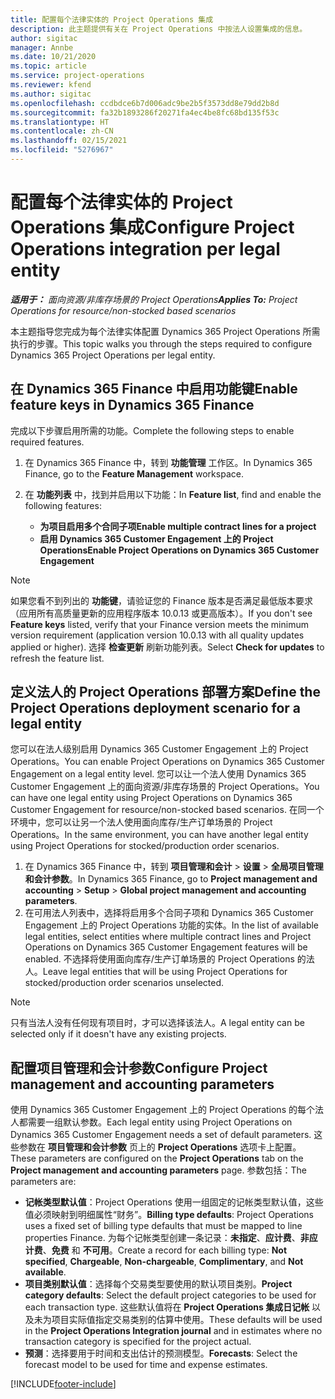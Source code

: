 ```yaml
---
title: 配置每个法律实体的 Project Operations 集成
description: 此主题提供有关在 Project Operations 中按法人设置集成的信息。
author: sigitac
manager: Annbe
ms.date: 10/21/2020
ms.topic: article
ms.service: project-operations
ms.reviewer: kfend
ms.author: sigitac
ms.openlocfilehash: ccdbdce6b7d006adc9be2b5f3573dd8e79dd2b8d
ms.sourcegitcommit: fa32b1893286f20271fa4ec4be8fc68bd135f53c
ms.translationtype: HT
ms.contentlocale: zh-CN
ms.lasthandoff: 02/15/2021
ms.locfileid: "5276967"
---
```

# <a name="configure-project-operations-integration-per-legal-entity"></a><span data-ttu-id="c3f74-103">配置每个法律实体的 Project Operations 集成</span><span class="sxs-lookup"><span data-stu-id="c3f74-103">Configure Project Operations integration per legal entity</span></span> 

<span data-ttu-id="c3f74-104">_**适用于：** 面向资源/非库存场景的 Project Operations_</span><span class="sxs-lookup"><span data-stu-id="c3f74-104">_**Applies To:** Project Operations for resource/non-stocked based scenarios_</span></span>

<span data-ttu-id="c3f74-105">本主题指导您完成为每个法律实体配置 Dynamics 365 Project Operations 所需执行的步骤。</span><span class="sxs-lookup"><span data-stu-id="c3f74-105">This topic walks you through the steps required to configure Dynamics 365 Project Operations per legal entity.</span></span>

## <a name="enable-feature-keys-in-dynamics-365-finance"></a><span data-ttu-id="c3f74-106">在 Dynamics 365 Finance 中启用功能键</span><span class="sxs-lookup"><span data-stu-id="c3f74-106">Enable feature keys in Dynamics 365 Finance</span></span>

<span data-ttu-id="c3f74-107">完成以下步骤启用所需的功能。</span><span class="sxs-lookup"><span data-stu-id="c3f74-107">Complete the following steps to enable required features.</span></span>

1. <span data-ttu-id="c3f74-108">在 Dynamics 365 Finance 中，转到 **功能管理** 工作区。</span><span class="sxs-lookup"><span data-stu-id="c3f74-108">In Dynamics 365 Finance, go to the **Feature Management** workspace.</span></span>
2. <span data-ttu-id="c3f74-109">在 **功能列表** 中，找到并启用以下功能：</span><span class="sxs-lookup"><span data-stu-id="c3f74-109">In **Feature list**, find and enable the following features:</span></span>
  
    - <span data-ttu-id="c3f74-110">**为项目启用多个合同子项**</span><span class="sxs-lookup"><span data-stu-id="c3f74-110">**Enable multiple contract lines for a project**</span></span>
    - <span data-ttu-id="c3f74-111">**启用 Dynamics 365 Customer Engagement 上的 Project Operations**</span><span class="sxs-lookup"><span data-stu-id="c3f74-111">**Enable Project Operations on Dynamics 365 Customer Engagement**</span></span>

> [!NOTE]
> <span data-ttu-id="c3f74-112">如果您看不到列出的 **功能键**，请验证您的 Finance 版本是否满足最低版本要求（应用所有高质量更新的应用程序版本 10.0.13 或更高版本）。</span><span class="sxs-lookup"><span data-stu-id="c3f74-112">If you don't see **Feature keys** listed, verify that your Finance version meets the minimum version requirement (application version 10.0.13 with all quality updates applied or higher).</span></span> <span data-ttu-id="c3f74-113">选择 **检查更新** 刷新功能列表。</span><span class="sxs-lookup"><span data-stu-id="c3f74-113">Select **Check for updates** to refresh the feature list.</span></span>

## <a name="define-the-project-operations-deployment-scenario-for-a-legal-entity"></a><span data-ttu-id="c3f74-114">定义法人的 Project Operations 部署方案</span><span class="sxs-lookup"><span data-stu-id="c3f74-114">Define the Project Operations deployment scenario for a legal entity</span></span>

<span data-ttu-id="c3f74-115">您可以在法人级别启用 Dynamics 365 Customer Engagement 上的 Project Operations。</span><span class="sxs-lookup"><span data-stu-id="c3f74-115">You can enable Project Operations on Dynamics 365 Customer Engagement on a legal entity level.</span></span> <span data-ttu-id="c3f74-116">您可以让一个法人使用 Dynamics 365 Customer Engagement 上的面向资源/非库存场景的 Project Operations。</span><span class="sxs-lookup"><span data-stu-id="c3f74-116">You can have one legal entity using Project Operations on Dynamics 365 Customer Engagement for resource/non-stocked based scenarios.</span></span> <span data-ttu-id="c3f74-117">在同一个环境中，您可以让另一个法人使用面向库存/生产订单场景的 Project Operations。</span><span class="sxs-lookup"><span data-stu-id="c3f74-117">In the same environment, you can have another legal entity using Project Operations for stocked/production order scenarios.</span></span>

1. <span data-ttu-id="c3f74-118">在 Dynamics 365 Finance 中，转到 **项目管理和会计** > **设置** > **全局项目管理和会计参数**。</span><span class="sxs-lookup"><span data-stu-id="c3f74-118">In Dynamics 365 Finance, go to **Project management and accounting** > **Setup** > **Global project management and accounting parameters**.</span></span>
2. <span data-ttu-id="c3f74-119">在可用法人列表中，选择将启用多个合同子项和 Dynamics 365 Customer Engagement 上的 Project Operations 功能的实体。</span><span class="sxs-lookup"><span data-stu-id="c3f74-119">In the list of available legal entities, select entities where multiple contract lines and Project Operations on Dynamics 365 Customer Engagement features will be enabled.</span></span> <span data-ttu-id="c3f74-120">不选择将使用面向库存/生产订单场景的 Project Operations 的法人。</span><span class="sxs-lookup"><span data-stu-id="c3f74-120">Leave legal entities that will be using Project Operations for stocked/production order scenarios unselected.</span></span>

> [!NOTE]
> <span data-ttu-id="c3f74-121">只有当法人没有任何现有项目时，才可以选择该法人。</span><span class="sxs-lookup"><span data-stu-id="c3f74-121">A legal entity can be selected only if it doesn't have any existing projects.</span></span>

## <a name="configure-project-management-and-accounting-parameters"></a><span data-ttu-id="c3f74-122">配置项目管理和会计参数</span><span class="sxs-lookup"><span data-stu-id="c3f74-122">Configure Project management and accounting parameters</span></span>

<span data-ttu-id="c3f74-123">使用 Dynamics 365 Customer Engagement 上的 Project Operations 的每个法人都需要一组默认参数。</span><span class="sxs-lookup"><span data-stu-id="c3f74-123">Each legal entity using Project Operations on Dynamics 365 Customer Engagement needs a set of default parameters.</span></span> <span data-ttu-id="c3f74-124">这些参数在 **项目管理和会计参数** 页上的 **Project Operations** 选项卡上配置。</span><span class="sxs-lookup"><span data-stu-id="c3f74-124">These parameters are configured on the **Project Operations** tab on the **Project management and accounting parameters** page.</span></span> <span data-ttu-id="c3f74-125">参数包括：</span><span class="sxs-lookup"><span data-stu-id="c3f74-125">The parameters are:</span></span>

  - <span data-ttu-id="c3f74-126">**记帐类型默认值**：Project Operations 使用一组固定的记帐类型默认值，这些值必须映射到明细属性“财务”。</span><span class="sxs-lookup"><span data-stu-id="c3f74-126">**Billing type defaults**: Project Operations uses a fixed set of billing type defaults that must be mapped to line properties Finance.</span></span> <span data-ttu-id="c3f74-127">为每个记帐类型创建一条记录：**未指定**、**应计费**、**非应计费**、**免费** 和 **不可用**。</span><span class="sxs-lookup"><span data-stu-id="c3f74-127">Create a record for each billing type: **Not specified**, **Chargeable**, **Non-chargeable**, **Complimentary**, and **Not available**.</span></span>
  - <span data-ttu-id="c3f74-128">**项目类别默认值**：选择每个交易类型要使用的默认项目类别。</span><span class="sxs-lookup"><span data-stu-id="c3f74-128">**Project category defaults**: Select the default project categories to be used for each transaction type.</span></span> <span data-ttu-id="c3f74-129">这些默认值将在 **Project Operations 集成日记帐** 以及未为项目实际值指定交易类别的估算中使用。</span><span class="sxs-lookup"><span data-stu-id="c3f74-129">These defaults will be used in the **Project Operations Integration journal** and in estimates where no transaction category is specified for the project actual.</span></span>
  - <span data-ttu-id="c3f74-130">**预测**：选择要用于时间和支出估计的预测模型。</span><span class="sxs-lookup"><span data-stu-id="c3f74-130">**Forecasts**: Select the forecast model to be used for time and expense estimates.</span></span>


[!INCLUDE[footer-include](../includes/footer-banner.md)]